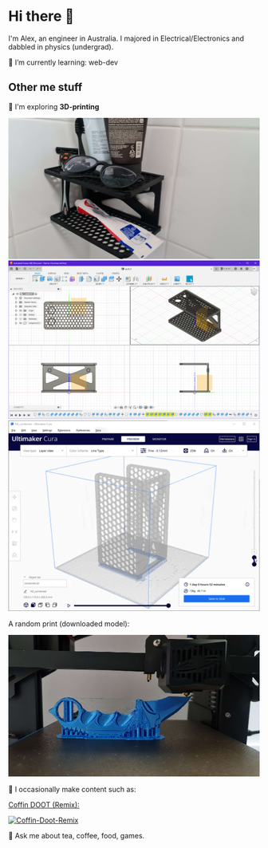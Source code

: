 # Hi there 👋

I'm Alex, an engineer in Australia.
I majored in Electrical/Electronics and dabbled in physics (undergrad).

🌱 I’m currently learning: web-dev

## Other me stuff

💠 I'm exploring **3D-printing**

![""](media/bathroom-holder.png)
![""](media/fusion.png)
![""](media/cura.gif)

A random print (downloaded model):

![""](media/karambit-print.png)

🎼 I occasionally make content such as:
<!-- "didn't say it's got views or anything" -->

[Coffin DOOT (Remix):](https://www.youtube.com/watch?v=OXcaO0Wk2JM)

[![Coffin-Doot-Remix](https://img.youtube.com/vi/OXcaO0Wk2JM/0.jpg)](https://www.youtube.com/watch?v=OXcaO0Wk2JM)

💬 Ask me about tea, coffee, food, games.

<!--
- 🔭 I’m currently working on ...
- 🌱 I’m currently learning ...
- 👯 I’m looking to collaborate on ...
- 🤔 I’m looking for help with ...
- 💬 Ask me about ...
- 📫 How to reach me: ...
- 😄 Pronouns: ...
- ⚡ Fun fact: ...
-->
